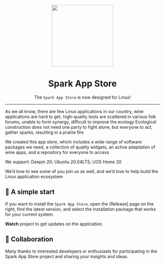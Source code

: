 <p align="center">
<img src="https://gitee.com/deepin-community-store/spark-store-new/raw/master/pkg/usr/share/icons/hicolor/scalable/apps/spark-store.svg" height=200 width=200/>
</p>

<div align="center">

# Spark App Store

The `Spark App Store` is now designed for Linux!


</div>

---

As we all know, there are few Linux applications in our country, wine applications are hard to get, high-quality tools are scattered in various folk forums, unable to form synergy, difficult to improve the ecology
Ecological construction does not need one party to fight alone, but everyone to act, gather sparks, resulting in a prairie fire

We created this app store, which includes a wide range of software packages we need, a collection of quality widgets, an active adaptation of wine apps, and a repository for everyone to access

We support: Deepin 20; Ubuntu 20.04LTS; UOS Home 20

We’d love to see some of you join us as well, and we’d love to help build the Linux application ecosystem



## 🙌 A simple start


If you want to install the `Spark App Store`, open the [Release] page on the right, find the latest version, and select the installation package that works for your current system.



**Watch** project to get updates on the application.


## 🚀 Collaboration

Many thanks to interested developers or enthusiasts for participating in the Spark App Store project and sharing your insights and ideas.